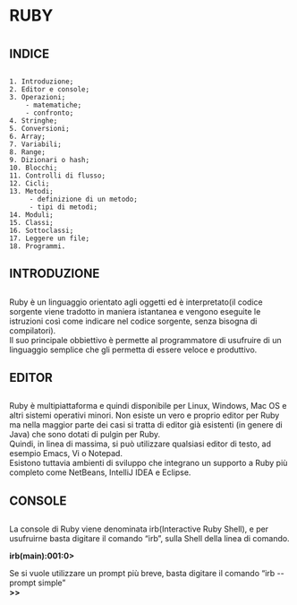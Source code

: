 # RUBY <h1>      

## INDICE <h2>  
	1. Introduzione;  
	2. Editor e console;  
	3. Operazioni;  
		- matematiche;  
		- confronto;  
	4. Stringhe;  
	5. Conversioni;  
	6. Array;  
	7. Variabili;  
	8. Range;   
	9. Dizionari o hash;  
    10. Blocchi;  
    11. Controlli di flusso;  
    12. Cicli;  
    13. Metodi;  
		 - definizione di un metodo;   
		 - tipi di metodi;  
    14. Moduli;  
    15. Classi;  
    16. Sottoclassi;  
    17. Leggere un file;  
    18. Programmi.  
 
## INTRODUZIONE <h2>    
     
Ruby è un linguaggio orientato agli oggetti ed è interpretato(il codice sorgente viene tradotto in maniera istantanea e vengono eseguite le istruzioni così come 
indicare nel codice sorgente, senza bisogna di compilatori).    
Il suo principale obbiettivo è permette al programmatore di usufruire di un linguaggio semplice che gli permetta di essere veloce e produttivo. 

## EDITOR <h2>     
     
Ruby è multipiattaforma e quindi disponibile per Linux, Windows, Mac OS e altri sistemi operativi minori. 
Non esiste un vero e proprio editor per Ruby ma nella maggior parte dei casi si tratta di editor già esistenti (in genere di Java) che sono dotati di pulgin per Ruby.    
Quindi, in linea di massima, si può utilizzare qualsiasi editor di testo, ad esempio Emacs, Vi o Notepad.  
Esistono tuttavia ambienti di sviluppo che integrano un supporto a Ruby più completo come NetBeans, IntelliJ IDEA e Eclipse.

## CONSOLE <h2>      
     
La console di Ruby viene denominata irb(Interactive Ruby Shell), e per usufruirne basta digitare il comando “irb”, sulla Shell della linea di comando.       
       
**irb(main):001:0>**   
   
Se si vuole utilizzare un prompt più breve, basta digitare il comando “irb --prompt simple”    
**>>**   


